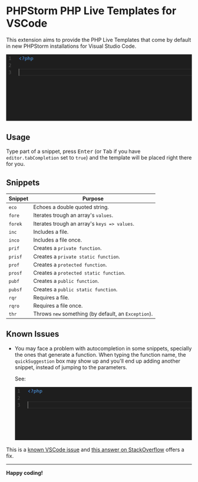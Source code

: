 # PHPStorm PHP Live Templates for VSCode

This extension aims to provide the PHP Live Templates that come by default in new PHPStorm installations for Visual Studio Code.

![](images/demo.gif)

## Usage

Type part of a snippet, press <kbd>Enter</kbd> (or <kbd>Tab</kbd> if you have `editor.tabCompletion` set to `true`) and the template will be placed right there for you.

## Snippets

| Snippet | Purpose                                              |
|---------|------------------------------------------------------|
| `eco`   | Echoes a double quoted string.                       |
| `fore`  | Iterates trough an array's `values`.                 |
| `forek` | Iterates trough an array's `keys => values`.         |
| `inc`   | Includes a file.                                     |
| `inco`  | Includes a file once.                                |
| `prif`  | Creates a `private function`.                        |
| `prisf` | Creates a `private static function`.                 |
| `prof`  | Creates a `protected function`.                      |
| `prosf` | Creates a `protected static function`.               |
| `pubf`  | Creates a `public function`.                         |
| `pubsf` | Creates a `public static function`.                  |
| `rqr`   | Requires a file.                                     |
| `rqro`  | Requires a file once.                                |
| `thr`   | Throws `new` something (by default, an `Exception`). |

## Known Issues

-   You may face a problem with autocompletion in some snippets, specially the ones that generate a function. When typing the function name, the `quickSuggestion` box may show up and you'll end up adding another snippet, instead of jumping to the parameters.

    See:

    ![](images/autocompletion-issue.gif)

 This is a [known VSCode issue](https://github.com/Microsoft/vscode/issues/45716) and [this answer on StackOverflow](https://stackoverflow.com/a/43632288/4802649) offers a fix.

---

**Happy coding!**
